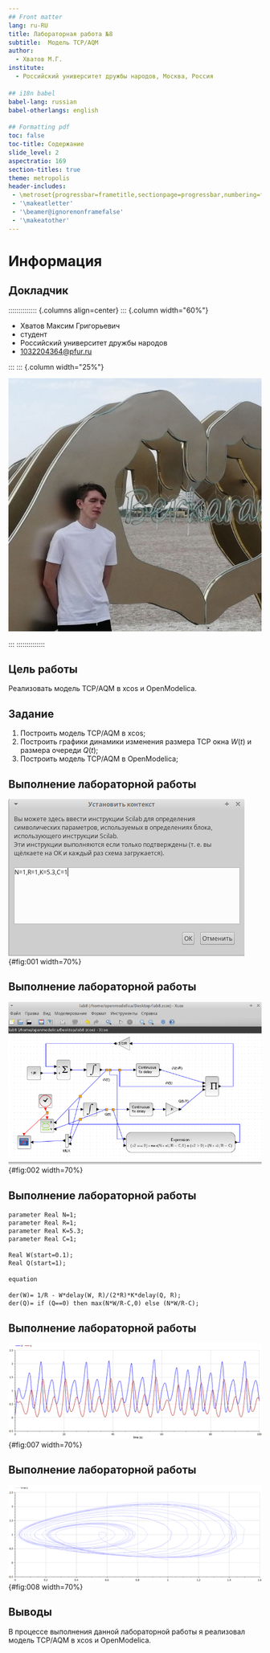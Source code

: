 ```yaml
---
## Front matter
lang: ru-RU
title: Лабораторная работа №8
subtitle:  Модель TCP/AQM
author:
  - Хватов М.Г.
institute:
  - Российский университет дружбы народов, Москва, Россия

## i18n babel
babel-lang: russian
babel-otherlangs: english

## Formatting pdf
toc: false
toc-title: Содержание
slide_level: 2
aspectratio: 169
section-titles: true
theme: metropolis
header-includes:
 - \metroset{progressbar=frametitle,sectionpage=progressbar,numbering=fraction}
 - '\makeatletter'
 - '\beamer@ignorenonframefalse'
 - '\makeatother'
---
```


# Информация

## Докладчик

:::::::::::::: {.columns align=center}
::: {.column width="60%"}

  * Хватов Максим Григорьевич
  * студент
  * Российский университет дружбы народов
  * [1032204364@pfur.ru](mailto:1032204364@pfur.ru)

:::
::: {.column width="25%"}

![](./image/mgkhvatov.jpg)

:::
::::::::::::::

## Цель работы

Реализовать модель TCP/AQM в xcos и OpenModelica.

## Задание

1. Построить модель TCP/AQM в xcos;
2. Построить графики динамики изменения размера TCP окна $W(t)$ и размера очереди $Q(t)$;
3. Построить модель TCP/AQM в OpenModelica;

## Выполнение лабораторной работы

![Установка контекста](image/1.png){#fig:001 width=70%}

## Выполнение лабораторной работы

![Модель TCP/AQM в xcos](image/2.png){#fig:002 width=70%}

## Выполнение лабораторной работы

```
parameter Real N=1;
parameter Real R=1;
parameter Real K=5.3;
parameter Real C=1;

Real W(start=0.1);
Real Q(start=1);

equation

der(W)= 1/R - W*delay(W, R)/(2*R)*K*delay(Q, R);
der(Q)= if (Q==0) then max(N*W/R-C,0) else (N*W/R-C);
```
## Выполнение лабораторной работы

![Динамика изменения размера TCP окна W (t) и размера очереди Q(t). OpenModelica](image/8.png){#fig:007 width=70%}

## Выполнение лабораторной работы

![Фазовый портрет (W, Q). OpenModelica](image/9.png){#fig:008 width=70%}

## Выводы

В процессе выполнения данной лабораторной работы я реализовал модель TCP/AQM в xcos и OpenModelica.
